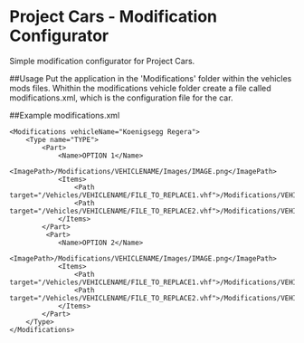 # Project Cars - Modification Configurator
Simple modification configurator for Project Cars.

##Usage
Put the application in the 'Modifications' folder within the vehicles mods files.
Whithin the modifications vehicle folder create a file called modifications.xml, which is the configuration file for the car.

##Example modifications.xml
```<?xml version="1.0"?>
<Modifications vehicleName="Koenigsegg Regera">
    <Type name="TYPE">
        <Part>
            <Name>OPTION 1</Name>
            <ImagePath>/Modifications/VEHICLENAME/Images/IMAGE.png</ImagePath>
            <Items>
                <Path target="/Vehicles/VEHICLENAME/FILE_TO_REPLACE1.vhf">/Modifications/VEHICLENAME/TYPE/OPTION/FILE_TO_COPY1.vhf</Path>
                <Path target="/Vehicles/VEHICLENAME/FILE_TO_REPLACE2.vhf">/Modifications/VEHICLENAME/TYPE/OPTION/FILE_TO_COPY2.vhf</Path>
            </Items>
        </Part>
         <Part>
            <Name>OPTION 2</Name>
            <ImagePath>/Modifications/VEHICLENAME/Images/IMAGE.png</ImagePath>
            <Items>
                <Path target="/Vehicles/VEHICLENAME/FILE_TO_REPLACE1.vhf">/Modifications/VEHICLENAME/TYPE/OPTION/FILE_TO_COPY1.vhf</Path>
                <Path target="/Vehicles/VEHICLENAME/FILE_TO_REPLACE2.vhf">/Modifications/VEHICLENAME/TYPE/OPTION/FILE_TO_COPY2.vhf</Path>
            </Items>
        </Part>
    </Type>
</Modifications>
